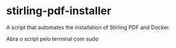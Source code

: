 # stirling-pdf-installer
A script that automates the installation of Stirling PDF and Docker.

Abra o script pelo terminal com sudo
